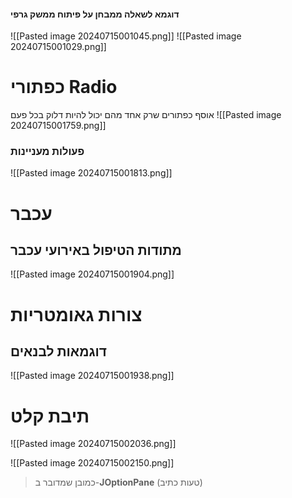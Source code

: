 #### דוגמא לשאלה ממבחן על פיתוח ממשק גרפי
![[Pasted image 20240715001045.png]]
![[Pasted image 20240715001029.png]]

# כפתורי Radio
אוסף כפתורים שרק אחד מהם יכול להיות דלוק בכל פעם
![[Pasted image 20240715001759.png]]
### פעולות מעניינות
![[Pasted image 20240715001813.png]]

# עכבר
## מתודות הטיפול באירועי עכבר
![[Pasted image 20240715001904.png]]

# צורות גאומטריות
##  דוגמאות לבנאים
![[Pasted image 20240715001938.png]]

# תיבת קלט

![[Pasted image 20240715002036.png]]

![[Pasted image 20240715002150.png]]
> כמובן שמדובר ב-**JOptionPane** (טעות כתיב)

